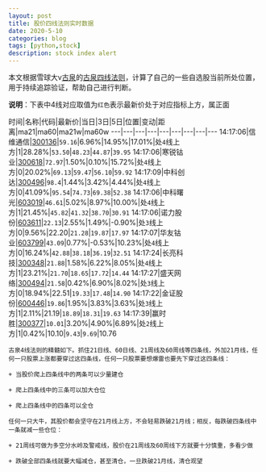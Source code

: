 ```yaml
---
layout: post
title: 股价四线法则实时数据
date: 2020-5-10
categories: blog
tags: [python,stock]
description: stock index alert
---
```



本文根据雪球大v[古泉](https://xueqiu.com/u/7148646888)的[古泉四线法则](https://xueqiu.com/7148646888/130498192)，计算了自己的一些自选股当前所处位置，用于持续追踪验证，帮助自己进行判断。

**说明**：下表中4线对应取值为`红色`表示最新价处于对应指标上方，属正面

时间|名称|代码|最新价|当日|3日|5日|位置|变动|距离|ma21|ma60|ma21w|ma60w
---|---|---|---|---|---|---|---|---
14:17:06|信维通信|[300136](https://xueqiu.com/S/SZ300136)|`59.16`|6.96%|14.95%|17.01%|处`4`线上方|1|28.28%|`53.50`|`48.23`|`44.87`|`39.95`
14:17:06|寒锐钴业|[300618](https://xueqiu.com/S/SZ300618)|`72.97`|1.50%|0.10%|15.72%|处`4`线上方|0|20.02%|`69.13`|`59.47`|`56.10`|`59.92`
14:17:09|中科创达|[300496](https://xueqiu.com/S/SZ300496)|`98.4`|1.44%|3.42%|4.44%|处`4`线上方|0|41.09%|`95.54`|`74.73`|`69.38`|`52.38`
14:17:06|中科曙光|[603019](https://xueqiu.com/S/SH603019)|`46.61`|5.02%|8.97%|10.00%|处`4`线上方|1|21.45%|`45.82`|`41.32`|`38.70`|`30.91`
14:17:06|诺力股份|[603611](https://xueqiu.com/S/SH603611)|`22.13`|2.55%|1.49%|-0.90%|处`3`线上方|0|9.56%|22.20|`21.28`|`19.87`|`17.97`
14:17:07|华友钴业|[603799](https://xueqiu.com/S/SH603799)|`43.09`|0.77%|-0.53%|10.23%|处`4`线上方|0|16.24%|`42.88`|`38.18`|`36.19`|`32.51`
14:17:24|长亮科技|[300348](https://xueqiu.com/S/SZ300348)|`21.88`|1.58%|6.22%|8.05%|处`4`线上方|1|23.21%|`21.70`|`18.65`|`17.72`|`14.44`
14:17:27|盛天网络|[300494](https://xueqiu.com/S/SZ300494)|`21.58`|0.42%|6.90%|8.02%|处`3`线上方|0|18.94%|22.51|`19.33`|`17.48`|`14.90`
14:17:22|金证股份|[600446](https://xueqiu.com/S/SH600446)|`19.86`|1.95%|3.83%|3.63%|处`3`线上方|1|2.11%|21.19|`18.89`|`18.31`|`19.63`
14:17:39|赢时胜|[300377](https://xueqiu.com/S/SZ300377)|`10.01`|3.20%|4.90%|6.89%|处`2`线上方|1|0.42%|10.10|`9.43`|`9.69`|10.76

```
古泉4线法则的精髓如下。抓住21日线、60日线、21周线及60周线等四条线，外加21月线，任何一只股票上涨都要穿过这四条线，任何一只股票要想爆雷也要先下穿过这四条线：

+ 当股价爬上四条线中的两条可以少量建仓

+ 爬上四条线中的三条可以加大仓位

+ 爬上四条线中的四条可以全仓

任何一只大牛，其股价都会坚守在21月线上方，不会轻易跌破21月线；相反，每跌破四条线中一条就减一些仓位：

+ 21周线可做为多空分水岭及警戒线，股价在21周线及60周线下方就要十分慎重，多看少做

+ 跌破全部四条线就要大幅减仓，甚至清仓，一旦跌破21月线，清仓观望
```